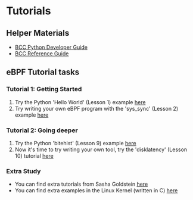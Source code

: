# Tutorials
## Helper Materials
* [BCC Python Developer Guide](https://github.com/iovisor/bcc/blob/master/docs/tutorial_bcc_python_developer.md)
* [BCC Reference Guide](https://github.com/iovisor/bcc/blob/master/docs/reference_guide.md)

## eBPF Tutorial tasks
### Tutorial 1: Getting Started
1. Try the Python 'Hello World' (Lesson 1) example [here](https://github.com/iovisor/bcc/blob/master/docs/tutorial_bcc_python_developer.md#lesson-1-hello-world)
2. Try writing your own eBPF program with the 'sys_sync' (Lesson 2) example [here](https://github.com/iovisor/bcc/blob/master/docs/tutorial_bcc_python_developer.md#lesson-2-sys_sync)

### Tutorial 2: Going deeper
1. Try the Python 'bitehist' (Lesson 9) example [here](https://github.com/iovisor/bcc/blob/master/docs/tutorial_bcc_python_developer.md#lesson-9-bitehistpy)
2. Now it's time to try writing your own tool, try the 'disklatency' (Lesson 10) tutorial [here](https://github.com/iovisor/bcc/blob/master/docs/tutorial_bcc_python_developer.md#lesson-10-disklatencypy)

### Extra Study
* You can find extra tutorials from Sasha Goldstein [here](https://github.com/goldshtn/linux-tracing-workshop)
* You can find extra examples in the Linux Kernel (written in C) [here](https://github.com/torvalds/linux/tree/master/samples/bpf)
